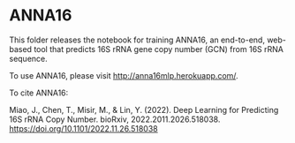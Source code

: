 # ANNA16

This folder releases the notebook for training ANNA16, an end-to-end, web-based tool that predicts 16S rRNA gene copy number (GCN) from 16S rRNA sequence.

To use ANNA16, please visit http://anna16mlp.herokuapp.com/.

To cite ANNA16:

Miao, J., Chen, T., Misir, M., & Lin, Y. (2022). Deep Learning for Predicting 16S rRNA Copy Number. bioRxiv, 2022.2011.2026.518038. https://doi.org/10.1101/2022.11.26.518038
